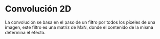 # Convolución 2D
La convolución se basa en el paso de un filtro por todos los píxeles de una imagen, este filtro es una matriz de MxN, donde el contenido de la misma determina el efecto.